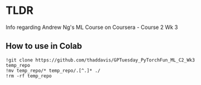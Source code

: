 # TLDR

Info regarding Andrew Ng's ML Course on Coursera - Course 2 Wk 3

## How to use in Colab

```
!git clone https://github.com/thaddavis/GPTuesday_PyTorchFun_ML_C2_Wk3 temp_repo
!mv temp_repo/* temp_repo/.[^.]* ./
!rm -rf temp_repo
```